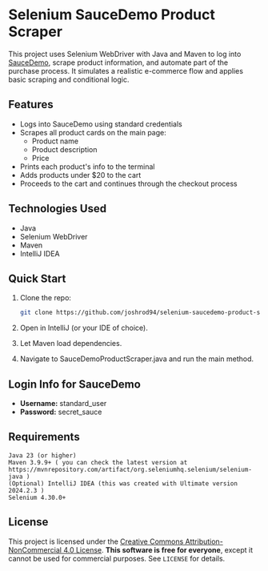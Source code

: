 # Selenium SauceDemo Product Scraper

This project uses Selenium WebDriver with Java and Maven to log into [SauceDemo](https://www.saucedemo.com), scrape product information, and automate part of the purchase process. It simulates a realistic e-commerce flow and applies basic scraping and conditional logic.

## Features

- Logs into SauceDemo using standard credentials
- Scrapes all product cards on the main page:
   - Product name
   - Product description
   - Price
- Prints each product's info to the terminal
- Adds products under $20 to the cart
- Proceeds to the cart and continues through the checkout process

## Technologies Used

- Java
- Selenium WebDriver
- Maven
- IntelliJ IDEA

## Quick Start

1. Clone the repo:
   ```bash
   git clone https://github.com/joshrod94/selenium-saucedemo-product-scraper.git

2. Open in IntelliJ (or your IDE of choice).

3. Let Maven load dependencies.

4. Navigate to SauceDemoProductScraper.java and run the main method.

## Login Info for SauceDemo
- **Username:** standard_user
- **Password:** secret_sauce

## Requirements

    Java 23 (or higher)
    Maven 3.9.9+ ( you can check the latest version at https://mvnrepository.com/artifact/org.seleniumhq.selenium/selenium-java )
    (Optional) IntelliJ IDEA (this was created with Ultimate version 2024.2.3 ) 
    Selenium 4.30.0+

## License

This project is licensed under the
[Creative Commons Attribution-NonCommercial 4.0 License](LICENSE). **This software is free for everyone**, except it cannot be used for commercial purposes. See `LICENSE` for details.
